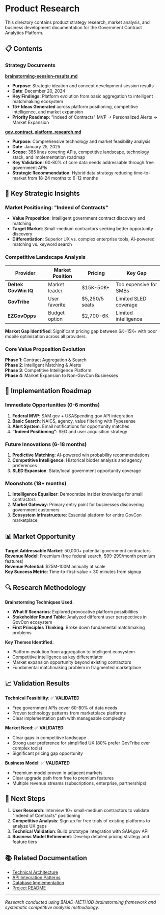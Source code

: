 # Product Research

This directory contains product strategy research, market analysis, and business development documentation for the Government Contract Analytics Platform.

## 📋 Contents

### Strategy Documents

**[brainstorming-session-results.md](./brainstorming-session-results.md)**
- **Purpose**: Strategic ideation and concept development session results
- **Date**: December 20, 2024
- **Key Findings**: Platform evolution from basic aggregation to intelligent matchmaking ecosystem
- **15+ Ideas Generated** across platform positioning, competitive intelligence, and market expansion
- **Priority Roadmap**: "Indeed of Contracts" MVP → Personalized Alerts → Market Expansion

**[gov_contract_platform_research.md](./gov_contract_platform_research.md)**  
- **Purpose**: Comprehensive technology and market feasibility analysis
- **Date**: January 25, 2025
- **Scope**: 385 lines covering APIs, competitive landscape, technology stack, and implementation roadmap
- **Key Validation**: 60-80% of core data needs addressable through free government APIs
- **Strategic Recommendation**: Hybrid data strategy reducing time-to-market from 18-24 months to 6-12 months

## 🎯 Key Strategic Insights

### Market Positioning: "Indeed of Contracts"
- **Value Proposition**: Intelligent government contract discovery and matching
- **Target Market**: Small-medium contractors seeking better opportunity discovery
- **Differentiation**: Superior UX vs. complex enterprise tools, AI-powered matching vs. keyword search

### Competitive Landscape Analysis
| Provider | Market Position | Pricing | Key Gap |
|----------|----------------|---------|---------|
| **Deltek GovWin IQ** | Market leader | $15K-50K+ | Too expensive for SMBs |
| **GovTribe** | User favorite | $5,250/5 seats | Limited SLED coverage |
| **EZGovOpps** | Budget option | $2,700-6K | Limited intelligence |

**Market Gap Identified**: Significant pricing gap between $6K-$15K+ with poor mobile optimization across all providers.

### Core Value Proposition Evolution

**Phase 1**: Contract Aggregation & Search  
**Phase 2**: Intelligent Matching & Alerts  
**Phase 3**: Competitive Intelligence Platform  
**Phase 4**: Market Expansion to Non-GovCon Businesses  

## 🚀 Implementation Roadmap

### Immediate Opportunities (0-6 months)
1. **Federal MVP**: SAM.gov + USASpending.gov API integration
2. **Basic Search**: NAICS, agency, value filtering with Typesense
3. **Alert System**: Email notifications for opportunity matches
4. **"Indeed Positioning"**: SEO and user acquisition strategy

### Future Innovations (6-18 months)  
1. **Predictive Matching**: AI-powered win probability recommendations
2. **Competitive Intelligence**: Historical bidder analysis and agency preferences
3. **SLED Expansion**: State/local government opportunity coverage

### Moonshots (18+ months)
1. **Intelligence Equalizer**: Democratize insider knowledge for small contractors
2. **Market Gateway**: Primary entry point for businesses discovering government customers
3. **Ecosystem Infrastructure**: Essential platform for entire GovCon marketplace

## 📊 Market Opportunity

**Target Addressable Market**: 50,000+ potential government contractors  
**Revenue Model**: Freemium (free federal search, $99-299/month premium features)  
**Revenue Potential**: $25M-100M annually at scale  
**Key Success Metric**: Time-to-first-value < 30 minutes from signup  

## 🔍 Research Methodology

**Brainstorming Techniques Used:**
- **What If Scenarios**: Explored provocative platform possibilities
- **Stakeholder Round Table**: Analyzed different user perspectives in GovCon ecosystem  
- **First Principles Thinking**: Broke down fundamental matchmaking problems

**Key Themes Identified:**
- Platform evolution from aggregation to intelligent ecosystem
- Competitive intelligence as key differentiator  
- Market expansion opportunity beyond existing contractors
- Fundamental matchmaking problem in fragmented marketplace

## 📈 Validation Results

**Technical Feasibility**: ✅ **VALIDATED**
- Free government APIs cover 60-80% of data needs
- Proven technology patterns from marketplace platforms
- Clear implementation path with manageable complexity

**Market Need**: ✅ **VALIDATED**  
- Clear gaps in competitive landscape
- Strong user preference for simplified UX (80% prefer GovTribe over complex tools)
- Significant pricing gap opportunity

**Business Model**: ✅ **VALIDATED**
- Freemium model proven in adjacent markets
- Clear upgrade path from free to premium features
- Multiple revenue streams (subscriptions, enterprise, partnerships)

## 🎯 Next Steps

1. **User Research**: Interview 10+ small-medium contractors to validate "Indeed of Contracts" positioning
2. **Competitive Analysis**: Sign up for free trials of existing platforms to analyze UX gaps  
3. **Technical Validation**: Build prototype integration with SAM.gov API
4. **Business Model Refinement**: Develop detailed pricing strategy and feature tiers

## 📚 Related Documentation

- [Technical Architecture](../technical-spikes/technical_architecture_and_implementation_trategy.md)
- [API Integration Patterns](../technical-spikes/api_integrations.md)
- [Database Implementation](../../src/database/)
- [Project README](../../README.md)

---

*Research conducted using BMAD-METHOD brainstorming framework and systematic competitive analysis methodology.*